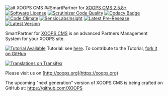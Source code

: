 ![alt XOOPS CMS](http://xoops.org/images/logoXoops4GithubRepository.png)
##SmartPartner for  [XOOPS CMS 2.5.8+](https://xoops.org)
[![Software License](https://img.shields.io/badge/license-GPL-brightgreen.svg?style=flat)](LICENSE)
[![Scrutinizer Code Quality](https://img.shields.io/scrutinizer/g/mambax7/smartpartner.svg?style=flat)](https://scrutinizer-ci.com/g/XoopsModules25x/smartpartner/?branch=master)
[![Codacy Badge](https://api.codacy.com/project/badge/grade/2d27c0023ee54f0b9ba2b5d17a68b2a5)](https://www.codacy.com/app/mambax7/smartpartner)
[![Code Climate](https://img.shields.io/codeclimate/github/mambax7/smartpartner.svg?style=flat)](https://codeclimate.com/github/mambax7/smartpartner)
[![SensioLabsInsight](https://insight.sensiolabs.com/projects/626a39f7-d06e-47a6-8fc9-20bd04275bb1/mini.png)](https://insight.sensiolabs.com/projects/626a39f7-d06e-47a6-8fc9-20bd04275bb1)
[![Latest Pre-Resease](https://img.shields.io/github/tag/XoopsModules25x/smartpartner.svg?style=flat)](https://github.com/XoopsModules25x/smartpartner/tags/)
[![Latest Version](https://img.shields.io/github/release/XoopsModules25x/smartpartner.svg?style=flat)](https://github.com/XoopsModules25x/smartpartner/releases/)
 
SmartPartner for [XOOPS CMS](http://xoops.org) is an advanced Partners Management System for your XOOPS site.
 
[![Tutorial Available](http://xoops.org/images/tutorial-available-blue.svg)](https://www.gitbook.com/book/xoops/xoops-smartpartner-module/) Tutorial: see [here](https://www.gitbook.com/book/xoops/xoops-smartpartner-module/).
To contribute to the Tutorial, [fork it on GitHub](https://github.com/XoopsDocs/smartpartner-tutorial)
 
[![Translations on Transifex](http://xoops.org/images/translations-transifex-blue.svg)](https://www.transifex.com/xoops)
 
Please visit us on [http://xoops.org](https://xoops.org)

The upcoming "next generation" version of XOOPS CMS is being crafted on GitHub at: https://github.com/XOOPS
 

